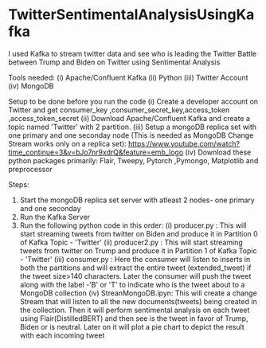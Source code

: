 # TwitterSentimentalAnalysisUsingKafka
I used Kafka to stream twitter data and see who is leading the Twitter Battle between Trump and Biden on Twitter using Sentimental Analysis

Tools needed:
(i) Apache/Confluent Kafka
(ii) Python
(iii) Twitter Account
(iv) MongoDB

Setup to be done before you run the code
(i) Create a developer account on Twitter and get consumer_key ,consumer_secret_key,access_token ,access_token_secret
(ii) Download Apache/Confluent Kafka and create a topic named 'Twitter' with 2 partition.
(iii) Setup a mongoDB replica set with one primary and one seconday node (This is needed as MongoDB Change Stream works only on a replica set): https://www.youtube.com/watch?time_continue=3&v=bJo7nr9xdrQ&feature=emb_logo
(iv) Download these python packages primarily: Flair, Tweepy, Pytorch ,Pymongo, Matplotlib and preprocessor

Steps:
1) Start the mongoDB replica set server with atleast 2 nodes- one primary and one seconday
2) Run the Kafka Server
3) Run the following python code in this order:
  (i) producer.py : This will start streaming tweets from twitter on Biden and produce it in Partition 0 of Kafka Topic - 'Twitter'
  (ii) producer2.py : This will start streaming tweets from twitter on Trump and produce it in Partition 1 of Kafka Topic - 'Twitter'
  (iii) consumer.py : Here the consumer will listen to inserts in both the partitions and will extract the entire tweet (extended_tweet) if the tweet size>140 characters. Later the consumer will push the tweet  along with the label -'B' or 'T' to indicate who is the tweet about to a MongoDB collection
  (iv) StreanMongoDB.ipyn: This will create a change Stream that will listen to all the new documents(tweets) being created in the collection. Then it will perform sentimental analysis on each tweet using Flair(DistilledBERT) and then see is the tweet in favor of Trump, Biden or is neutral. Later on it will plot a pie chart to depict the result with each incoming tweet
